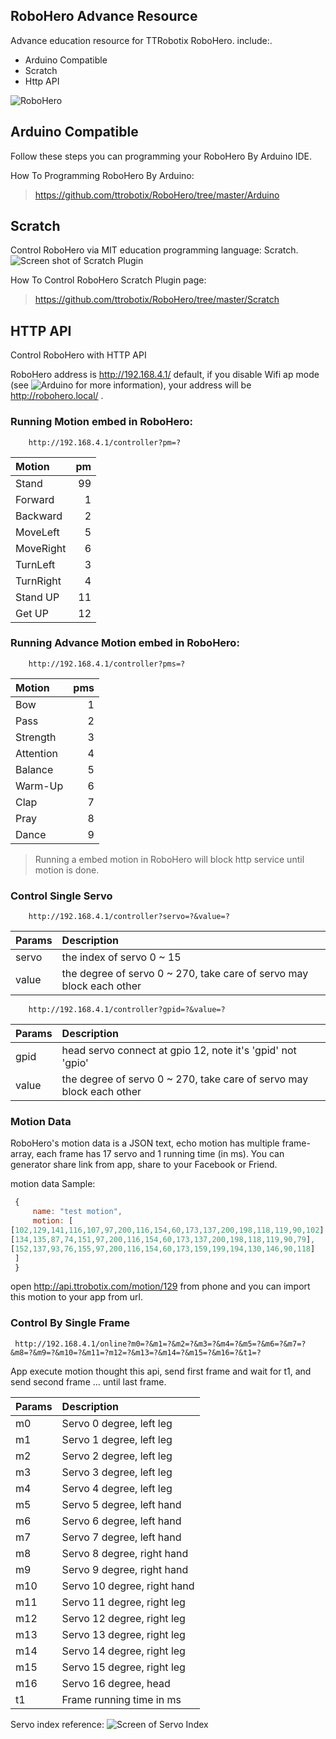 ## RoboHero Advance Resource
Advance education resource for TTRobotix RoboHero. include:.

+ Arduino Compatible
+ Scratch
+ Http API

![RoboHero](http://ttrobotix.github.io/RoboHero/img/robohero_stand.png)

## Arduino Compatible

Follow these steps you can programming your RoboHero By Arduino IDE.

How To Programming RoboHero By Arduino:  
> <https://github.com/ttrobotix/RoboHero/tree/master/Arduino>


## Scratch
Control RoboHero via MIT education programming language: Scratch.
![Screen shot of Scratch Plugin](https://ttrobotix.github.io/RoboHero/img/scratch.png)

How To Control RoboHero Scratch Plugin page:
> <https://github.com/ttrobotix/RoboHero/tree/master/Scratch>






## HTTP API
Control RoboHero with HTTP API

RoboHero address is http://192.168.4.1/ default, if you disable Wifi ap mode (see ![Arduino](https://github.com/ttrobotix/RoboHero/tree/master/Arduino) for more information), your address will be http://robohero.local/ .

### Running Motion embed in RoboHero:

        http://192.168.4.1/controller?pm=?

| Motion  | pm  |
| :------------ |---------------:|
| Stand      | 99 | this command will enable all your servo |
| Forward      | 1 |
| Backward      | 2 |
| MoveLeft      | 5 |
| MoveRight      | 6 |
| TurnLeft      | 3 |
| TurnRight      | 4 |
| Stand UP      | 11 |
| Get UP      | 12 |


### Running Advance Motion embed in RoboHero:

        http://192.168.4.1/controller?pms=?

| Motion  | pms  |
| :------------ |---------------:|
| Bow | 1 |
| Pass | 2 |
| Strength | 3 |
| Attention | 4 |
| Balance | 5 |
| Warm-Up | 6 |
| Clap | 7 |
| Pray | 8 |
| Dance | 9 |

> Running a embed motion in RoboHero will block http service until motion is done.

### Control Single Servo

        http://192.168.4.1/controller?servo=?&value=?

| Params  | Description  |
| :------------ |:---------------|
| servo | the index of servo 0 ~ 15 |
| value | the degree of servo 0 ~ 270, take care of servo may block each other |


        http://192.168.4.1/controller?gpid=?&value=?

| Params  | Description  |
| :------------ |:---------------|
| gpid |  head servo connect at gpio 12, note it's 'gpid' not 'gpio' |
| value | the degree of servo 0 ~ 270, take care of servo may block each other |


### Motion Data

RoboHero's motion data is a JSON text, echo motion has multiple frame-array, each frame has 17 servo and 1 running time (in ms). You can generator share link from app, share to your Facebook or Friend.

motion data Sample:
```javascript
 {
	 name: "test motion",
	 motion: [
[102,129,141,116,107,97,200,116,154,60,173,137,200,198,118,119,90,102],
[134,135,87,74,151,97,200,116,154,60,173,137,200,198,118,119,90,79],
[152,137,93,76,155,97,200,116,154,60,173,159,199,194,130,146,90,118]
 ]
 }
 ```

open <http://api.ttrobotix.com/motion/129>  from phone and you can import this motion to your app from url.



### Control By Single Frame

	 http://192.168.4.1/online?m0=?&m1=?&m2=?&m3=?&m4=?&m5=?&m6=?&m7=?&m8=?&m9=?&m10=?&m11=?m12=?&m13=?&m14=?&m15=?&m16=?&t1=?

App execute motion thought this api, send first frame and wait for t1, and send second frame ... until last frame.

| Params  | Description  |
| :------------ |:---------------|
| m0 | Servo 0 degree, left leg |
| m1 | Servo 1 degree, left leg  |
| m2 | Servo 2 degree, left leg  |
| m3 | Servo 3 degree, left leg  |
| m4 | Servo 4 degree, left leg  |
| m5 | Servo 5 degree, left hand |
| m6 | Servo 6 degree, left hand |
| m7 | Servo 7 degree, left hand |
| m8 | Servo 8 degree, right hand |
| m9 | Servo 9 degree, right hand |
| m10 | Servo 10 degree, right hand|
| m11 | Servo 11 degree, right leg|
| m12 | Servo 12 degree, right leg |
| m13 | Servo 13 degree, right leg |
| m14 | Servo 14 degree, right leg |
| m15 | Servo 15 degree, right leg |
| m16 | Servo 16 degree, head |
| t1 | Frame running time in ms |

Servo index reference:
 ![Screen of Servo Index](https://ttrobotix.github.io/RoboHero/img/servo_index.png)
